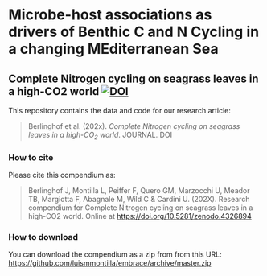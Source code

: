 # Microbe-host associations as drivers of Benthic C and N Cycling in a changing MEditerranean Sea

## Complete Nitrogen cycling on seagrass leaves in a high-CO2 world [![DOI](https://zenodo.org/badge/450500219.svg)](https://zenodo.org/badge/latestdoi/450500219)


This repository contains the data and code for our research article:

> Berlinghof et al. (202x). *Complete Nitrogen cycling on seagrass leaves in a high-$\text{CO}_2$ world*. JOURNAL. DOI <DOI>

### How to cite

Please cite this compendium as:

> Berlinghof J, Montilla L, Peiffer F, Quero GM, Marzocchi U, Meador TB, Margiotta F, Abagnale M, Wild C & Cardini U. (202X). Research compendium for Complete Nitrogen cycling on seagrass leaves in a high-CO2 world. Online at  https://doi.org/10.5281/zenodo.4326894

### How to download

You can download the compendium as a zip from from this URL:
<https://github.com/luismmontilla/embrace/archive/master.zip>

